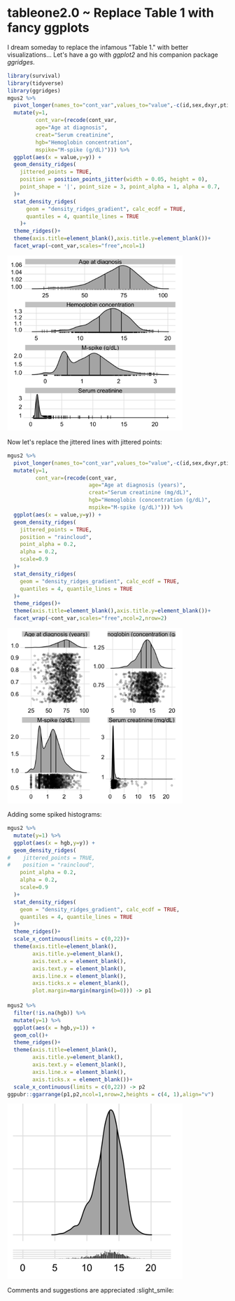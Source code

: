 # tableone2.0 ~ Replace Table 1 with fancy ggplots

I dream someday to replace the infamous "Table 1." with better visualizations...
Let's have a go with *ggplot2* and his companion package *ggridges*.
```R
library(survival)
library(tidyverse)
library(ggridges)
mgus2 %>% 
  pivot_longer(names_to="cont_var",values_to="value",-c(id,sex,dxyr,ptime,pstat,futime,death)) %>% 
  mutate(y=1,
         cont_var=(recode(cont_var,
         age="Age at diagnosis",
         creat="Serum creatinine",
         hgb="Hemoglobin concentration",
         mspike="M-spike (g/dL)"))) %>% 
  ggplot(aes(x = value,y=y)) +
  geom_density_ridges(
    jittered_points = TRUE,
    position = position_points_jitter(width = 0.05, height = 0),
    point_shape = '|', point_size = 3, point_alpha = 1, alpha = 0.7,
  )+
  stat_density_ridges(
      geom = "density_ridges_gradient", calc_ecdf = TRUE,
      quantiles = 4, quantile_lines = TRUE
    )+
  theme_ridges()+
  theme(axis.title=element_blank(),axis.title.y=element_blank())+
  facet_wrap(~cont_var,scales="free",ncol=1)
```
<img src="images/p1.png" width="400" height="400">

Now let's replace the jittered lines with jittered points:
```R
mgus2 %>% 
  pivot_longer(names_to="cont_var",values_to="value",-c(id,sex,dxyr,ptime,pstat,futime,death)) %>% 
  mutate(y=1,
         cont_var=(recode(cont_var,
                          age="Age at diagnosis (years)",
                          creat="Serum creatinine (mg/dL)",
                          hgb="Hemoglobin (concentration (g/dL)",
                          mspike="M-spike (g/dL)"))) %>% 
  ggplot(aes(x = value,y=y)) +
  geom_density_ridges(
    jittered_points = TRUE,
    position = "raincloud",
    point_alpha = 0.2,
    alpha = 0.2,
    scale=0.9
  )+
  stat_density_ridges(
    geom = "density_ridges_gradient", calc_ecdf = TRUE,
    quantiles = 4, quantile_lines = TRUE
  )+
  theme_ridges()+
  theme(axis.title=element_blank(),axis.title.y=element_blank())+
  facet_wrap(~cont_var,scales="free",ncol=2,nrow=2)
```
<img src="images/p2.png" width="400" height="400">

Adding some spiked histograms:
```R
mgus2 %>% 
  mutate(y=1) %>% 
  ggplot(aes(x = hgb,y=y)) +
  geom_density_ridges(
#    jittered_points = TRUE,
#    position = "raincloud",
    point_alpha = 0.2,
    alpha = 0.2,
    scale=0.9
  )+
  stat_density_ridges(
    geom = "density_ridges_gradient", calc_ecdf = TRUE,
    quantiles = 4, quantile_lines = TRUE
  )+
  theme_ridges()+
  scale_x_continuous(limits = c(0,22))+
  theme(axis.title=element_blank(),
        axis.title.y=element_blank(),
        axis.text.x = element_blank(),
        axis.text.y = element_blank(),
        axis.line.x = element_blank(),
        axis.ticks.x = element_blank(),
        plot.margin=margin(margin(b=0))) -> p1

mgus2 %>% 
  filter(!is.na(hgb)) %>% 
  mutate(y=1) %>% 
  ggplot(aes(x = hgb,y=1)) +
  geom_col()+
  theme_ridges()+
  theme(axis.title=element_blank(),
        axis.title.y=element_blank(),
        axis.text.y = element_blank(),
        axis.line.x = element_blank(),
        axis.ticks.x = element_blank())+
  scale_x_continuous(limits = c(0,22)) -> p2
ggpubr::ggarrange(p1,p2,ncol=1,nrow=2,heights = c(4, 1),align="v")
```
<img src="images/p3.png" width="400" height="400">

Comments and suggestions are appreciated :slight_smile:

